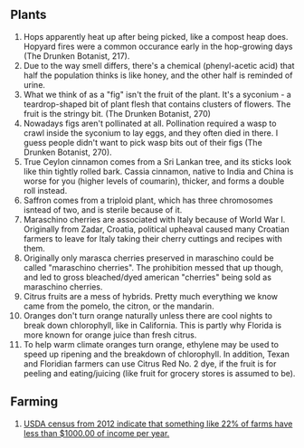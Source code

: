## Plants
1. Hops apparently heat up after being picked, like a compost heap does. Hopyard fires were a common occurance early in the hop-growing days (The Drunken Botanist, 217).
1. Due to the way smell differs, there's a chemical (phenyl-acetic acid) that half the population thinks is like honey, and the other half is reminded of urine.
1. What we think of as a "fig" isn't the fruit of the plant. It's a syconium - a teardrop-shaped bit of plant flesh that contains clusters of flowers. The fruit is the stringy bit. (The Drunken Botanist, 270)
1. Nowadays figs aren't pollinated at all. Pollination required a wasp to crawl inside the syconium to lay eggs, and they often died in there. I guess people didn't want to pick wasp bits out of their figs (The Drunken Botanist, 270).
1. True Ceylon cinnamon comes from a Sri Lankan tree, and its sticks look like thin tightly rolled bark. Cassia cinnamon, native to India and China is worse for you (higher levels of coumarin), thicker, and forms a double roll instead.
1. Saffron comes from a triploid plant, which has three chromosomes isntead of two, and is sterile because of it.
1. Maraschino cherries are associated with Italy because of World War I. Originally from Zadar, Croatia, political upheaval caused many Croatian farmers to leave for Italy taking their cherry cuttings and recipes with them.
1. Originally only marasca cherries preserved in maraschino could be called "maraschino cherries". The prohibition messed that up though, and led to gross bleached/dyed american "cherries" being sold as maraschino cherries.
1. Citrus fruits are a mess of hybrids. Pretty much everything we know came from the pomelo, the citron, or the mandarin.
1. Oranges don't turn orange naturally unless there are cool nights to break down chlorophyll, like in California. This is partly why Florida is more known for orange juice than fresh citrus.
1. To help warm climate oranges turn orange, ethylene may be used to speed up ripening and the breakdown of chlorophyll. In addition, Texan and Floridian farmers can use Citrus Red No. 2 dye, if the fruit is for peeling and eating/juicing (like fruit for grocery stores is assumed to be).

## Farming
1. [USDA census from 2012 indicate that something like 22% of farms have less than $1000.00 of income per year.](https://twitter.com/SarahTaber_bww/status/1128445471658319872)
